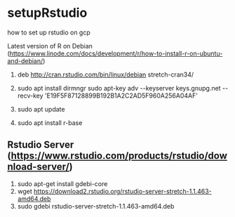 # setupRstudio
how to set up rstudio on gcp

Latest version of R on Debian
(https://www.linode.com/docs/development/r/how-to-install-r-on-ubuntu-and-debian/)

1. deb http://cran.rstudio.com/bin/linux/debian stretch-cran34/
2. sudo apt install dirmngr
   sudo apt-key adv --keyserver keys.gnupg.net --recv-key 'E19F5F87128899B192B1A2C2AD5F960A256A04AF'
   
3. sudo apt update
4. sudo apt install r-base


## Rstudio Server (https://www.rstudio.com/products/rstudio/download-server/)

1. sudo apt-get install gdebi-core
2. wget https://download2.rstudio.org/rstudio-server-stretch-1.1.463-amd64.deb
3. sudo gdebi rstudio-server-stretch-1.1.463-amd64.deb

